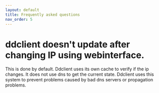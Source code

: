 ```yaml
---
layout: default
title: Frequently asked questions
nav_order: 5
---
```


# ddclient doesn't update after changing IP using webinterface.

This is done by default.  Ddclient uses its own cache to verify if the ip changes. It does not use dns to get the current state.  Ddclient uses this system to prevent problems caused by bad dns servers or propagation problems.
